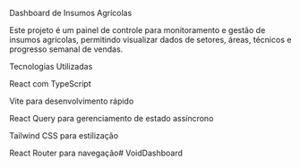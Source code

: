 Dashboard de Insumos Agrícolas

Este projeto é um painel de controle para monitoramento e gestão de insumos agrícolas, permitindo visualizar dados de setores, áreas, técnicos e progresso semanal de vendas.

Tecnologias Utilizadas

React com TypeScript

Vite para desenvolvimento rápido

React Query para gerenciamento de estado assíncrono

Tailwind CSS para estilização

React Router para navegação# VoidDashboard
